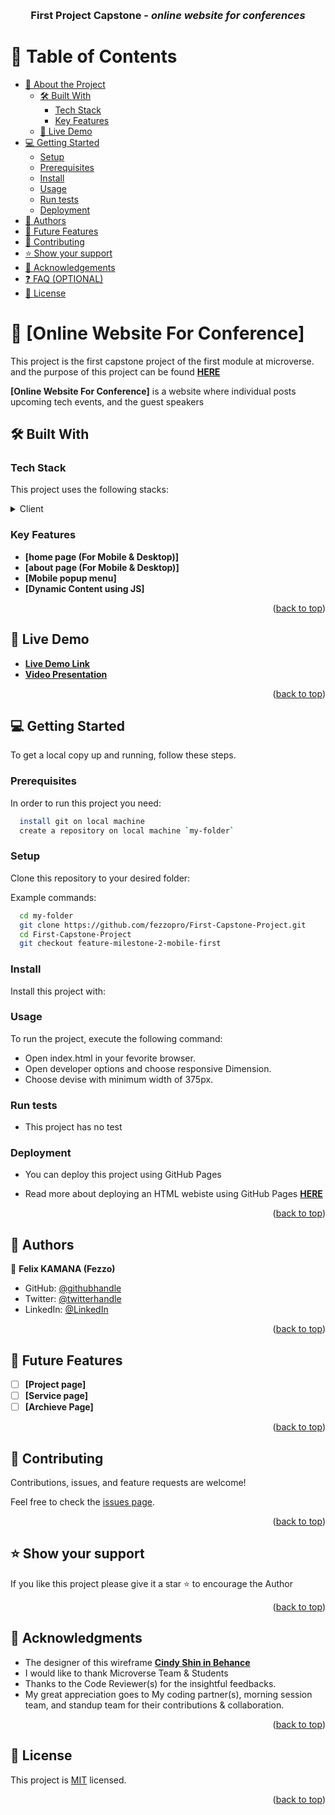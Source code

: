 <a name="readme-top"></a>

<!--
HOW TO USE:
This is an example of how you may give instructions on setting up your project locally.

Modify this file to match your project and remove sections that don't apply.

REQUIRED SECTIONS:
- Table of Contents
- About the Project
  - Built With
  - Live Demo
- Getting Started
- Authors
- Future Features
- Contributing
- Show your support
- Acknowledgements
- License

OPTIONAL SECTIONS:
- FAQ

After you're finished please remove all the comments and instructions!
-->

<div align="center">
  <br/>
  <h3><b>First Project Capstone - <i>online website for conferences</i></b></h3>
</div>

<!-- TABLE OF CONTENTS -->

# 📗 Table of Contents

- [📖 About the Project](#about-project)
  - [🛠 Built With](#built-with)
    - [Tech Stack](#tech-stack)
    - [Key Features](#key-features)
  - [🚀 Live Demo](#live-demo)
- [💻 Getting Started](#getting-started)
  - [Setup](#setup)
  - [Prerequisites](#prerequisites)
  - [Install](#install)
  - [Usage](#usage)
  - [Run tests](#run-tests)
  - [Deployment](#triangular_flag_on_post-deployment)
- [👥 Authors](#authors)
- [🔭 Future Features](#future-features)
- [🤝 Contributing](#contributing)
- [⭐️ Show your support](#support)
- [🙏 Acknowledgements](#acknowledgements)
- [❓ FAQ (OPTIONAL)](#faq)
- [📝 License](#license)

<!-- PROJECT DESCRIPTION -->

# 📖 [Online Website For Conference] <a name="about-project"></a>

This project is the first capstone project of the first module at microverse. and the purpose of this project can be found **[HERE](https://github.com/microverseinc/curriculum-html-css/blob/main/capstone/html_capstone.md)**

**[Online Website For Conference]** is a website where individual posts upcoming tech events, and the guest speakers

## 🛠 Built With <a name="built-with"></a>

### Tech Stack <a name="tech-stack"></a>

This project uses the following stacks:

<details>
  <summary>Client</summary>
  <ul>
    <li><a href="https://github.com/microverseinc/curriculum-html-css/blob/main/html5.md/">HTML</a></li>
    <li><a href="https://www.w3schools.com/css/default.asp/">CSS</a></li>
    <li><a href="https://www.w3schools.com/js/default.asp/">Javascript</a></li>
    <li><a href="https://getbootstrap.com/docs/5.0/getting-started/introduction//">BootStrap 5</a></li>
  </ul>
</details>

<!-- Features -->

### Key Features <a name="key-features"></a>

- **[home page (For Mobile & Desktop)]**
- **[about page (For Mobile & Desktop)]**
- **[Mobile popup menu]**
- **[Dynamic Content using JS]**

<p align="right">(<a href="#readme-top">back to top</a>)</p>

<!-- LIVE DEMO -->

## 🚀 Live Demo <a name="live-demo"></a>

- **[Live Demo Link](https://fezzopro.github.io/First-Capstone-Project/)**
- **[Video Presentation](https://www.loom.com/share/757206bdd0c8444c8ab75e76f2728c32)**

<p align="right">(<a href="#readme-top">back to top</a>)</p>

<!-- GETTING STARTED -->

## 💻 Getting Started <a name="getting-started"></a>

To get a local copy up and running, follow these steps.

### Prerequisites

In order to run this project you need:


```sh
  install git on local machine
  create a repository on local machine `my-folder`
```

### Setup

Clone this repository to your desired folder:


Example commands:

```sh
  cd my-folder
  git clone https://github.com/fezzopro/First-Capstone-Project.git
  cd First-Capstone-Project
  git checkout feature-milestone-2-mobile-first

```

### Install

Install this project with:

### Usage

To run the project, execute the following command:

 - Open index.html in your fevorite browser.
 - Open developer options and choose responsive Dimension.
 - Choose devise with minimum width of 375px.

### Run tests

- This project has no test

### Deployment

- You can deploy this project using GitHub Pages

- Read more about deploying an HTML webiste using GitHub Pages **[HERE](https://pages.github.com/)**

<p align="right">(<a href="#readme-top">back to top</a>)</p>

<!-- AUTHORS -->

## 👥 Authors <a name="authors"></a>

👤 **Felix KAMANA (Fezzo)**

- GitHub: [@githubhandle](https://github.com/githubhandle)
- Twitter: [@twitterhandle](https://twitter.com/twitterhandle)
- LinkedIn: [@LinkedIn](https://linkedin.com/in/linkedinhandle)

<p align="right">(<a href="#readme-top">back to top</a>)</p>

<!-- FUTURE FEATURES -->

## 🔭 Future Features <a name="future-features"></a>

- [ ] **[Project page]**
- [ ] **[Service page]**
- [ ] **[Archieve Page]**

<p align="right">(<a href="#readme-top">back to top</a>)</p>

<!-- CONTRIBUTING -->

## 🤝 Contributing <a name="contributing"></a>

Contributions, issues, and feature requests are welcome!

Feel free to check the [issues page](https://github.com/fezzopro/First-Capstone-Project/issues).

<p align="right">(<a href="#readme-top">back to top</a>)</p>

<!-- SUPPORT -->

## ⭐️ Show your support <a name="support"></a>


If you like this project please give it a star ⭐️ to encourage the Author

<p align="right">(<a href="#readme-top">back to top</a>)</p>

<!-- ACKNOWLEDGEMENTS -->

## 🙏 Acknowledgments <a name="acknowledgements"></a>


 - The designer of this wireframe **[Cindy Shin in Behance](https://www.behance.net/gallery/29845175/CC-Global-Summit-2015)**
 - I would like to thank Microverse Team & Students
 - Thanks to the Code Reviewer(s) for the insightful feedbacks.
- My great appreciation goes to My coding partner(s), morning session team, and standup team for their contributions & collaboration.


<p align="right">(<a href="#readme-top">back to top</a>)</p>

<!-- LICENSE -->

## 📝 License <a name="license"></a>

This project is [MIT](./MIT.md) licensed.

<p align="right">(<a href="#readme-top">back to top</a>)</p>
